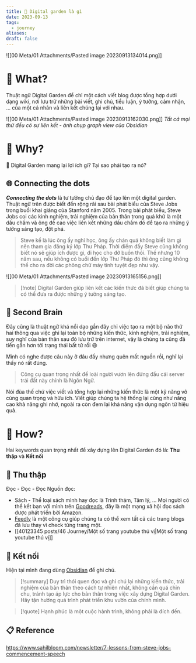 ```yaml
---
title: 🌳 Digital garden là gì
date: 2023-09-13
tags:
  - journey
aliases: 
draft: false
---
```

![[00 Meta/01 Attachments/Pasted image 20230913134014.png]]

# 🌿 What?
Thuật ngữ Digital Garden để chỉ một cách viết blog được tổng hợp dưới dạng wiki, nơi lưu trữ những bài viết, ghi chú, tiểu luận, ý tưởng, cảm nhận, ... của một cá nhân và liên kết chúng lại với nhau.

![[00 Meta/01 Attachments/Pasted image 20230913162030.png]]
*Tất cả mọi thứ đều có sự liên kết - ảnh chụp graph view của Obsidian*

# 🌿 Why?
🤔 Digital Garden mang lại lợi ích gì? Tại sao phải tạo ra nó?
## 🌐 Connecting the dots
***Connecting the dots*** là tư tưởng chủ đạo để tạo lên một digital garden.
Thuật ngữ trên được biết đến rộng rãi sau bài phát biểu của Steve Jobs trong buổi khai giảng của Stanford năm 2005. Trong bài phát biểu, Steve Jobs coi các kinh nghiệm, trải nghiệm của bản thân trong quá khứ là một dấu chấm và ông đề cao việc liên kết những dấu chấm đó để tạo ra những ý tưởng sáng tạo, đột phá.

> Steve kể là lúc ông ấy nghỉ học, ông ấy chán quá không biết làm gì nên tham gia đăng ký lớp Thư Pháp. Thời điểm đấy Steve cũng không biết nó sẽ giúp ích được gì, đi học cho đỡ buồn thôi. Thế nhưng 10 năm sau, nếu không có buổi đến lớp Thư Pháp đó thì ông cũng không thể cho ra đời các phông chữ máy tính tuyệt đẹp như vậy. 

![[00 Meta/01 Attachments/Pasted image 20230913165156.png]]

> [!note] Digital Garden giúp liên kết các kiến thức đã biết giúp chúng ta có thể đưa ra được những ý tưởng sáng tạo.

## 🧠 Second Brain
Đây cũng là thuật ngữ khá nổi dạo gần đây chỉ việc tạo ra một bộ não thứ hai thông qua việc ghi lại toàn bộ những kiến thức, kinh nghiệm, trải nghiệm, suy nghĩ của bản thân sau đó lưu trữ trên internet, vậy là chúng ta cũng đã tiến gần hơn tới trạng thái bất tử rồi 😆

Mình có nghe được câu này ở đâu đấy nhưng quên mất nguồn rồi, nghĩ lại thấy nó rất đúng.
> Công cụ quan trọng nhất để loài người vươn lên đứng đầu cái server trái đất này chính là Ngôn Ngữ.

Nói đùa thế chứ việc viết và tổng hợp lại những kiến thức là một kỹ năng vô cùng quan trọng và hữu ích. Viết giúp chúng ta hệ thống lại cũng như nâng cao khả năng ghi nhớ, ngoài ra còn đem lại khả năng vận dụng ngôn từ hiệu quả.

# 🌿 How?
Hai keywords quan trọng nhất để xây dựng lên Digital Garden đó là: **Thu thập** và **Kết nối**

## 🌱 Thu thập
Đọc - Đọc - Đọc
Nguồn đọc:
- Sách - Thể loại sách mình hay đọc là Trinh thám, Tâm lý, ... Mọi người có thể kết bạn với mình trên [Goodreads](https://www.goodreads.com/user/show/156759092-ho-ng-anh-nguy-n), đây là một mạng xã hội đọc sách được phát triển bời Amazon.
- [Feedly](https://feedly.com/) là một công cụ giúp chúng ta có thể xem tất cả các trang blogs đã lưu thay vì check từng trang một.
- [[40123345 posts/46 Journey/Một số trang youtube thú vị|Một số trang youtube thú vị]]

## 🌱 Kết nối
Hiện tại mình đang dùng [Obsidian](https://obsidian.md/) để ghi chú.


> [!summary] Duy trì thói quen đọc và ghi chú lại những kiến thức, trải nghiệm của bản thân theo cách tự nhiên nhất, không cần quá chỉn chu, tránh tạo áp lực cho bản thân trong việc xây dựng Digital Garden. Hãy tận hưởng quá trình phát triển khu vườn của chính mình.

> [!quote]
> Hạnh phúc là một cuộc hành trình, không phải là đích đến.


## 📋 Reference
https://www.sahilbloom.com/newsletter/7-lessons-from-steve-jobs-commencement-speech